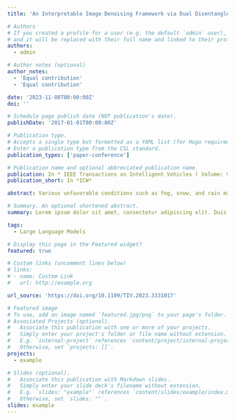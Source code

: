 ```yaml
---
title: 'An Interpretable Image Denoising Framework via Dual Disentangled Representation Learning'

# Authors
# If you created a profile for a user (e.g. the default `admin` user), write the username (folder name) here
# and it will be replaced with their full name and linked to their profile.
authors:
  - admin

# Author notes (optional)
author_notes:
  - 'Equal contribution'
  - 'Equal contribution'

date: '2023-11-08T00:00:00Z'
doi: ''

# Schedule page publish date (NOT publication's date).
publishDate: '2017-01-01T00:00:00Z'

# Publication type.
# Accepts a single type but formatted as a YAML list (for Hugo requirements).
# Enter a publication type from the CSL standard.
publication_types: ['paper-conference']

# Publication name and optional abbreviated publication name.
publication: In * IEEE Transactions on Intelligent Vehicles ( Volume: 9, Issue: 1, January 2024)*
publication_short: In *ICW*

abstract: Various unfavorable conditions such as fog, snow, and rain may degrade image quality and pose tremendous threats to the safety of autonomous driving. Numerous image-denoising solutions have been proposed to improve visibility under adverse weather conditions. However, previous studies have been limited in robustness, generalization ability, and interpretability as they were designed for specific scenarios. To address this problem, we introduce an interpretable image-denoising framework via Dual Disentangled Representation Learning (DDRL) to enhance robustness and interpretability by decomposing an image into content factors (e.g., objects) and context factors (e.g., weather conditions). DDRL consists of two Disentangled Representation Learning (DRL) blocks. In each DRL block, an input image is deconstructed into the latent content distribution and the weather distribution by minimizing their mutual information. To mitigate the impacts of weather styles, we incorporated a content discriminator and adversarial objectives to learn the decomposable interaction between two DRL blocks. Furthermore, we standardized the weather feature space, enabling our method to apply to various downstream tasks such as diverse degraded image generation. We evaluated DDRL under three weather conditions including fog, rain, and snow. The experimental results demonstrate that DDRL shows competitive performance with good generalization capability and high robustness under numerous weather conditions. Furthermore, quantitative analysis shows that DDRL can capture interpretable variations of weather factors and decompose them for safe and reliable all-weather autonomous driving.

# Summary. An optional shortened abstract.
summary: Lorem ipsum dolor sit amet, consectetur adipiscing elit. Duis posuere tellus ac convallis placerat. Proin tincidunt magna sed ex sollicitudin condimentum.

tags:
  - Large Language Models

# Display this page in the Featured widget?
featured: true

# Custom links (uncomment lines below)
# links:
# - name: Custom Link
#   url: http://example.org

url_source: 'https://doi.org/10.1109/TIV.2023.3331017'

# Featured image
# To use, add an image named `featured.jpg/png` to your page's folder.
# Associated Projects (optional).
#   Associate this publication with one or more of your projects.
#   Simply enter your project's folder or file name without extension.
#   E.g. `internal-project` references `content/project/internal-project/index.md`.
#   Otherwise, set `projects: []`.
projects:
  - example

# Slides (optional).
#   Associate this publication with Markdown slides.
#   Simply enter your slide deck's filename without extension.
#   E.g. `slides: "example"` references `content/slides/example/index.md`.
#   Otherwise, set `slides: ""`.
slides: example
---
```

